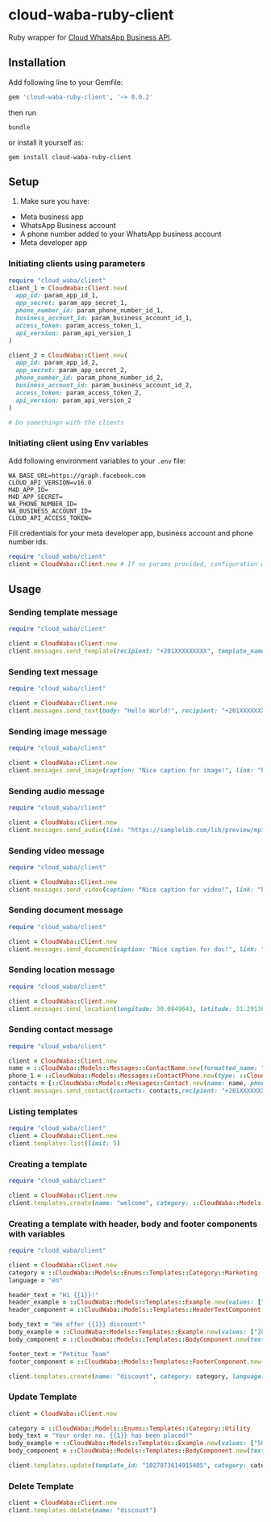 # cloud-waba-ruby-client

Ruby wrapper for [Cloud WhatsApp Business API](https://developers.facebook.com/docs/whatsapp/cloud-api).

## Installation

Add following line to your Gemfile:

```ruby
gem 'cloud-waba-ruby-client', '~> 0.0.2'
```

then run

```shell
bundle
```

or install it yourself as:

```shell
gem install cloud-waba-ruby-client
```

## Setup
1. Make sure you have:
  - Meta business app
  - WhatsApp Business account
  - A phone number added to your WhatsApp business account
  - Meta developer app
### Initiating clients using parameters
```ruby
require "cloud_waba/client"
client_1 = CloudWaba::Client.new(
  app_id: param_app_id_1,
  app_secret: param_app_secret_1,
  phone_number_id: param_phone_number_id_1,
  business_account_id: param_business_account_id_1,
  access_token: param_access_token_1,
  api_version: param_api_version_1
)

client_2 = CloudWaba::Client.new(
  app_id: param_app_id_2,
  app_secret: param_app_secret_2,
  phone_number_id: param_phone_number_id_2,
  business_account_id: param_business_account_id_2,
  access_token: param_access_token_2,
  api_version: param_api_version_2
)

# Do somethingn with the clients
```
### Initiating client using Env variables
Add following environment variables to your `.env` file:
  ```shell
  WA_BASE_URL=https://graph.facebook.com
  CLOUD_API_VERSION=v16.0
  M4D_APP_ID=
  M4D_APP_SECRET=
  WA_PHONE_NUMBER_ID=
  WA_BUSINESS_ACCOUNT_ID=
  CLOUD_API_ACCESS_TOKEN=
  ```
Fill credentials for your meta developer app, business account and phone number ids.
```ruby
require "cloud_waba/client"
client = CloudWaba::Client.new # If no params provided, configuration will fallback to env variables
```
## Usage
### Sending template message
```ruby
require "cloud_waba/client"

client = CloudWaba::Client.new
client.messages.send_template(recipient: "+201XXXXXXXXX", template_name: "hello_world", template_lang: "en_US", components: [])
```

### Sending text message
```ruby
require "cloud_waba/client"

client = CloudWaba::Client.new
client.messages.send_text(body: "Hello World!", recipient: "+201XXXXXXXXX")
```

### Sending image message
```ruby
require "cloud_waba/client"

client = CloudWaba::Client.new
client.messages.send_image(caption: "Nice caption for image!", link: "https://picsum.photos/200/300",recipient: "+201XXXXXXXXX")
```

### Sending audio message
```ruby
require "cloud_waba/client"

client = CloudWaba::Client.new
client.messages.send_audio(link: "https://samplelib.com/lib/preview/mp3/sample-3s.mp3",recipient: "+201XXXXXXXXX")
```

### Sending video message
```ruby
require "cloud_waba/client"

client = CloudWaba::Client.new
client.messages.send_video(caption: "Nice caption for video!", link: "https://samplelib.com/lib/preview/mp4/sample-5s.mp4",recipient: "+201XXXXXXXXX")
```

### Sending document message
```ruby
require "cloud_waba/client"

client = CloudWaba::Client.new
client.messages.send_document(caption: "Nice caption for doc!", link: "https://download.samplelib.com/xls/sample-empty.xls",recipient: "+201XXXXXXXXX")
```

### Sending location message
```ruby
require "cloud_waba/client"

client = CloudWaba::Client.new
client.messages.send_location(longitude: 30.0849643, latitude: 31.2913638, name: "Cairo University", address: "1 شارع الجامعة, Giza Governorate 12613", recipient: "+201XXXXXXXXX")
```

### Sending contact message
```ruby
require "cloud_waba/client"

client = CloudWaba::Client.new
name = ::CloudWaba::Models::Messages::ContactName.new(formatted_name: "Ahmed Ali", first_name: "Ashley")
phone_1 = ::CloudWaba::Models::Messages::ContactPhone.new(type: ::CloudWaba::Models::Enums::ContactPhoneType::Cell, phone: "+201XXXXXXXXX")
contacts = [::CloudWaba::Models::Messages::Contact.new(name: name, phones: [phone_1])]
client.messages.send_contact(contacts: contacts,recipient: "+201XXXXXXXXX")
```
<!-- ### Sending template with header, body, footer and buttons

### Sending template with header, body, footer and buttons (variables)
 -->




### Listing templates
```ruby
require "cloud_waba/client"
client = CloudWaba::Client.new
client.templates.list(limit: 5)
```
### Creating a template
```ruby
require "cloud_waba/client"

client = CloudWaba::Client.new
client.templates.create(name: "welcome", category: ::CloudWaba::Models::Enums::Templates::Category::Utility, language: "en", components: [::CloudWaba::Models::Templates::BodyComponent.new(text: "Welcome to our store!, how can we help?")])
```

### Creating a template with header, body and footer components with variables
```ruby
require "cloud_waba/client"

client = CloudWaba::Client.new
category = ::CloudWaba::Models::Enums::Templates::Category::Marketing
language = "en"

header_text = "Hi {{1}}!"
header_example = ::CloudWaba::Models::Templates::Example.new(values: ["ahmed"])
header_component = ::CloudWaba::Models::Templates::HeaderTextComponent.new(text: header_text, example: header_example)

body_text = "We offer {{1}} discount!"
body_example = ::CloudWaba::Models::Templates::Example.new(values: ["20%"])
body_component = ::CloudWaba::Models::Templates::BodyComponent.new(text: body_text, example: body_example)

footer_text = "Petitux Team"
footer_component = ::CloudWaba::Models::Templates::FooterComponent.new(text: footer_text)

client.templates.create(name: "discount", category: category, language: language, components: [header_component, body_component, footer_component])
```

### Update Template
```ruby
client = CloudWaba::Client.new

category = ::CloudWaba::Models::Enums::Templates::Category::Utility
body_text = "Your order no. {{1}} has been placed!"
body_example = ::CloudWaba::Models::Templates::Example.new(values: ["500"])
body_component = ::CloudWaba::Models::Templates::BodyComponent.new(text: body_text, example: body_example)

client.templates.update(template_id: "1027873614915405", category: category, components: [body_component])
```

### Delete Template
```ruby
client = CloudWaba::Client.new
client.templates.delete(name: "discount")
```

<!-- ### Creating a template with header, body, footer and buttons

### Sending template with header, body, footer and buttons

### Sending template with header, body, footer and buttons (variables) -->